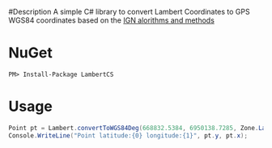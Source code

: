#Description
A simple C# library to convert Lambert Coordinates to GPS WGS84 coordinates based on the [IGN alorithms and methods](http://geodesie.ign.fr/contenu/fichiers/documentation/algorithmes/notice/NTG_71.pdf)

# NuGet

`PM> Install-Package LambertCS`
# Usage

```cs
Point pt = Lambert.convertToWGS84Deg(668832.5384, 6950138.7285, Zone.Lambert93);
Console.WriteLine("Point latitude:{0} longitude:{1}", pt.y, pt.x);
```
